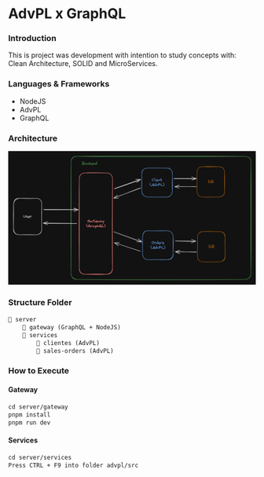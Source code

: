 # AdvPL x GraphQL

### Introduction

This is project was development with intention to study concepts with: Clean Architecture, SOLID and MicroServices.

### Languages & Frameworks

- NodeJS
- AdvPL
- GraphQL

### Architecture

![image](readme/images/architecture.png)

### Structure Folder

```
📁 server
    📁 gateway (GraphQL + NodeJS)
    📁 services
        📁 clientes (AdvPL)
        📁 sales-orders (AdvPL)
```

### How to Execute

#### Gateway

```
cd server/gateway
pnpm install
pnpm run dev
```

#### Services

```
cd server/services
Press CTRL + F9 into folder advpl/src
```
